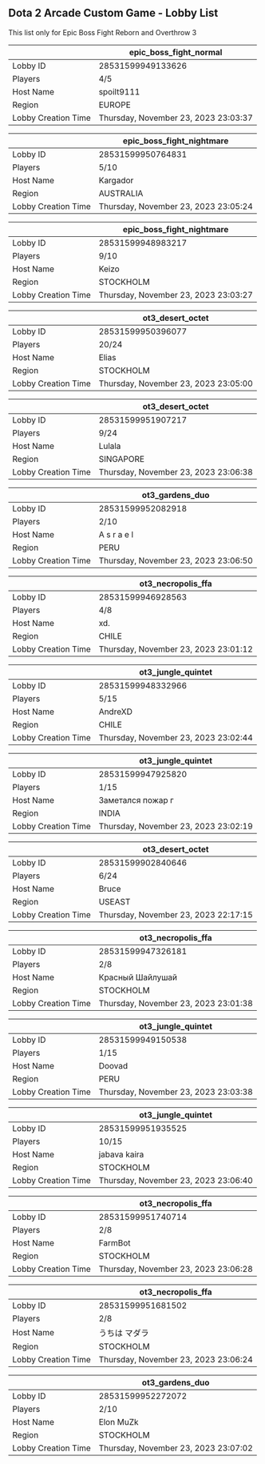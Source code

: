 ## Dota 2 Arcade Custom Game - Lobby List

This list only for Epic Boss Fight Reborn and Overthrow 3

|  | epic_boss_fight_normal |
| ------ | ------ |
| Lobby ID | 28531599949133626 |
| Players | 4/5 |
| Host Name | spoilt9111 |
| Region | EUROPE |
| Lobby Creation Time | Thursday, November 23, 2023 23:03:37 |


|  | epic_boss_fight_nightmare |
| ------ | ------ |
| Lobby ID | 28531599950764831 |
| Players | 5/10 |
| Host Name | Kargador |
| Region | AUSTRALIA |
| Lobby Creation Time | Thursday, November 23, 2023 23:05:24 |


|  | epic_boss_fight_nightmare |
| ------ | ------ |
| Lobby ID | 28531599948983217 |
| Players | 9/10 |
| Host Name | Keizo |
| Region | STOCKHOLM |
| Lobby Creation Time | Thursday, November 23, 2023 23:03:27 |


|  | ot3_desert_octet |
| ------ | ------ |
| Lobby ID | 28531599950396077 |
| Players | 20/24 |
| Host Name | Elias |
| Region | STOCKHOLM |
| Lobby Creation Time | Thursday, November 23, 2023 23:05:00 |


|  | ot3_desert_octet |
| ------ | ------ |
| Lobby ID | 28531599951907217 |
| Players | 9/24 |
| Host Name | Lulala |
| Region | SINGAPORE |
| Lobby Creation Time | Thursday, November 23, 2023 23:06:38 |


|  | ot3_gardens_duo |
| ------ | ------ |
| Lobby ID | 28531599952082918 |
| Players | 2/10 |
| Host Name | A s r a e l |
| Region | PERU |
| Lobby Creation Time | Thursday, November 23, 2023 23:06:50 |


|  | ot3_necropolis_ffa |
| ------ | ------ |
| Lobby ID | 28531599946928563 |
| Players | 4/8 |
| Host Name | xd. |
| Region | CHILE |
| Lobby Creation Time | Thursday, November 23, 2023 23:01:12 |


|  | ot3_jungle_quintet |
| ------ | ------ |
| Lobby ID | 28531599948332966 |
| Players | 5/15 |
| Host Name | AndreXD |
| Region | CHILE |
| Lobby Creation Time | Thursday, November 23, 2023 23:02:44 |


|  | ot3_jungle_quintet |
| ------ | ------ |
| Lobby ID | 28531599947925820 |
| Players | 1/15 |
| Host Name | Заметался пожар г |
| Region | INDIA |
| Lobby Creation Time | Thursday, November 23, 2023 23:02:19 |


|  | ot3_desert_octet |
| ------ | ------ |
| Lobby ID | 28531599902840646 |
| Players | 6/24 |
| Host Name | Bruce |
| Region | USEAST |
| Lobby Creation Time | Thursday, November 23, 2023 22:17:15 |


|  | ot3_necropolis_ffa |
| ------ | ------ |
| Lobby ID | 28531599947326181 |
| Players | 2/8 |
| Host Name | Красный Шайлушай |
| Region | STOCKHOLM |
| Lobby Creation Time | Thursday, November 23, 2023 23:01:38 |


|  | ot3_jungle_quintet |
| ------ | ------ |
| Lobby ID | 28531599949150538 |
| Players | 1/15 |
| Host Name | Doovad |
| Region | PERU |
| Lobby Creation Time | Thursday, November 23, 2023 23:03:38 |


|  | ot3_jungle_quintet |
| ------ | ------ |
| Lobby ID | 28531599951935525 |
| Players | 10/15 |
| Host Name | jabava kaira |
| Region | STOCKHOLM |
| Lobby Creation Time | Thursday, November 23, 2023 23:06:40 |


|  | ot3_necropolis_ffa |
| ------ | ------ |
| Lobby ID | 28531599951740714 |
| Players | 2/8 |
| Host Name | FarmBot |
| Region | STOCKHOLM |
| Lobby Creation Time | Thursday, November 23, 2023 23:06:28 |


|  | ot3_necropolis_ffa |
| ------ | ------ |
| Lobby ID | 28531599951681502 |
| Players | 2/8 |
| Host Name | うちは マダラ |
| Region | STOCKHOLM |
| Lobby Creation Time | Thursday, November 23, 2023 23:06:24 |


|  | ot3_gardens_duo |
| ------ | ------ |
| Lobby ID | 28531599952272072 |
| Players | 2/10 |
| Host Name | Elon MuZk |
| Region | STOCKHOLM |
| Lobby Creation Time | Thursday, November 23, 2023 23:07:02 |


